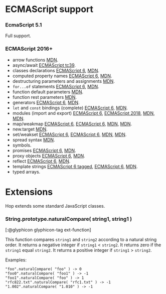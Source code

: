 ECMAScript support
==================

### EcmaScript 5.1 ###

Full support.


### ECMAScript 2016+ ###

 * arrow functions [MDN][mdn-arrow].
 * async/await [ECMAScript tc39][tc39-async].
 * classes declarations [ECMAScript 6][es6-class], [MDN][mdn-class].
 * computed property names [ECMAScript 6][es6-propnames], [MDN][mdn-propnames].
 * destructuring parameters and assignments [MDN][mdn-destructuring].
 * `for...of` statements [ECMAScript 6][es6-for...of], [MDN][mdn-for...of].
 * function default parameters [MDN][mdn-default].
 * function rest parameters [MDN][mdn-rest].
 * generators [ECMAScript 6][es6-generator], [MDN][mdn-generator].
 * `let` and `const` bindings (complete) [ECMAScript 6][es6-let], [MDN][mdn-let].
 * modules (import and export) [ECMAScript 6][es6-export], [ECMAScript 2018][es2018-import], [MDN][mdn-import], [MDN][mdn-export].
 * map/weakmap [ECMAScript 6][es6-map], [ECMAScript 6][es6-weakmap], [MDN][mdn-map], [MDN][mdn-weakmap].
 * new.target [MDN][mdn-new-target].
 * set/weakset [ECMAScript 6][es6-set], [ECMAScript 6][es6-weakset], [MDN][mdn-set], [MDN][mdn-weakset].
 * spread syntax [MDN][mdn-spread].
 * symbols.
 * promises [ECMAScript 6][es6-promise], [MDN][mdn-promise].
 * proxy objects [ECMAScript 6][es6-proxy], [MDN][mdn-proxy].
 * reflect [ECMAScript 6][es6-reflect], [MDN][mdn-reflect].
 * template strings
   [ECMAScript 6 tagged][es6-template-tagged], [ECMAScript 6][es6-template-literals], [MDN][mdn-template].
 * typed arrays.
   
   
Extensions
==========

Hop extends some standard JavaScript classes.


### String.prototype.naturalCompare( string1, string1 ) ###
[:@glyphicon glyphicon-tag ext-function]

This function compares `string1` and `string2` according to a natural
string order. It returns a negative integer if `string1` < `string2`. It
returns zero if the `string1` equal `string2`. It returns a positive
integer if `string1` > `string2`.

Examples:

```hopscript
"foo".naturalCompare( "foo" ) -> 0
"foo0".naturalCompare( "foo1" ) -> -1
"foo1".naturalCompare( "foo" ) -> 1
"rfc822.txt".naturalCompare( "rfc1.txt" ) -> -1
"1.002".naturalCompare( "1.010" ) -> -1
```


[es6-template-literals]:
  http://www.ecma-international.org/ecma-262/6.0/#sec-template-literals
[es6-template-tagged]:
  http://www.ecma-international.org/ecma-262/6.0/#sec-tagged-templates
[es6-promise]:
  http://www.ecma-international.org/ecma-262/6.0/#sec-tagged-templates
[es6-generator]:
  http://www.ecma-international.org/ecma-262/6.0/#14.4
[es6-propnames]:
  http://www.ecma-international.org/ecma-262/6.0
[es6-reflect]:
  https://www.ecma-international.org/ecma-262/6.0/#sec-reflect-object
[es6-proxy]:
  https://www.ecma-international.org/ecma-262/6.0/#sec-proxy-objects
[es6-export]:
  https://www.ecma-international.org/ecma-262/6.0/#sec-exports 
[es2018-import]:
  https://www.ecma-international.org/ecma-262/9.0/#sec-imports
[es6-map]:
  https://www.ecma-international.org/ecma-262/6.0/#sec-kmap-objects
[es6-weakmap]:
  https://www.ecma-international.org/ecma-262/6.0/#sec-weakmap-objects
[es6-set]:
  https://www.ecma-international.org/ecma-262/6.0/#sec-kset-objects
[es6-weakset]:
  https://www.ecma-international.org/ecma-262/6.0/#sec-weakset-objects
[mdn-arrow]:
  https://developer.mozilla.org/en-US/docs/Web/JavaScript/Reference/Functions/Arrow_functions
[mdn-default]:
  https://developer.mozilla.org/en-US/docs/Web/JavaScript/Reference/Functions/Default_parameters
[mdn-rest]:
  https://developer.mozilla.org/en/docs/Web/JavaScript/Reference/Functions/rest_parameters
[mdn-spread]:
  https://developer.mozilla.org/en-US/docs/Web/JavaScript/Reference/Operators/Spread_syntax
[mdn-template]:
  https://developer.mozilla.org/en-US/docs/Web/JavaScript/Reference/template_strings
[mdn-promise]:
  https://developer.mozilla.org/en-US/docs/Web/JavaScript/Reference/Global_Objects/Promise
[mdn-generator]:
  https://developer.mozilla.org/en-US/docs/Web/JavaScript/Reference/Operators/yield
[mdn-propnames]:
  https://developer.mozilla.org/en/docs/Web/JavaScript/Reference/Operators/Object_initializer
[es6-let]:
  http://www.ecma-international.org/ecma-262/6.0/#sec-let-and-const-declarations
[mdn-let]:
  https://developer.mozilla.org/en-US/docs/Web/JavaScript/Reference/Statements/let
[tc39-async]:
  https://tc39.github.io/ecmascript-asyncawait/
[es6-for...of]:
  http://www.ecma-international.org/ecma-262/6.0/#sec-for-in-and-for-of-statements
[mdn-for...of]:
  https://developer.mozilla.org/en-US/docs/Web/JavaScript/Reference/Statements/for...of
[es6-class]:
  https://www.ecma-international.org/ecma-262/6.0/#sec-class-definitions
[mdn-class]:
  https://developer.mozilla.org/en-US/docs/Web/JavaScript/Reference/Classes
[mdn-destructuring]:
  https://developer.mozilla.org/en-US/docs/Web/JavaScript/Reference/Operators/Destructuring_assignment
[mdn-import]:
  https://developer.mozilla.org/en-US/docs/Web/JavaScript/Reference/Statements/import
[mdn-export]:
  https://developer.mozilla.org/en-US/docs/Web/JavaScript/Reference/Statements/export
[mdn-proxy]:
  https://developer.mozilla.org/en-US/docs/Web/JavaScript/Reference/Global_Objects/Proxy
[mdn-new-target]:
  https://developer.mozilla.org/en-US/docs/Web/JavaScript/Reference/Operators/new.target
[mdn-reflect]:
  https://developer.mozilla.org/en-US/docs/Web/JavaScript/Reference/Global_Objects/Reflect
[mdn-map]:
  https://developer.mozilla.org/en-US/docs/Web/JavaScript/Reference/Global_Objects/Map
[mdn-weakmap]:
  https://developer.mozilla.org/en-US/docs/Web/JavaScript/Reference/Global_Objects/WeakMap
[mdn-set]:
  https://developer.mozilla.org/en-US/docs/Web/JavaScript/Reference/Global_Objects/Set
[mdn-weakset]:
  https://developer.mozilla.org/en-US/docs/Web/JavaScript/Reference/Global_Objects/WeakSet
